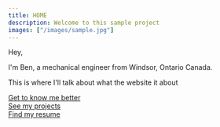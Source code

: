 ```yaml
---
title: HOME
description: Welcome to this sample project
images: ["/images/sample.jpg"]
---
```


Hey,

I'm Ben, a mechanical engineer from Windsor, Ontario Canada.

This is where I'll talk about what the website it about

[Get to know me better](/about "Get to know me better")   
[See my projects](/portfolio "See my projects")   
[Find my resume](/resume "Find my resume")
